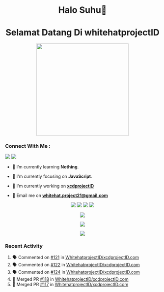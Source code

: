 <h1 align="center">Halo Suhu👋</h1>
<h1 align="center">Selamat Datang Di whitehatprojectID</h1>

<p align="center"><img src="https://avatars.githubusercontent.com/WhitehatprojectID" width="300" height="300"></p>

<h3 align="left">Connect With Me :</h3>
<a href="https://facebook.com/syahdan.frahira"><img src="https://img.icons8.com/color/48/000000/facebook.png"></a> <a href="https://instagram.com/xcdproject.id/"><img src="https://img.icons8.com/fluency/48/000000/instagram-new.png"></a>

- 🌱 I’m currently learning **Nothing**.

- 👀 I'm currently focusing on **JavaScript**.

- 📝 I'm currently working on **[xcdprojectID](https://github.com/WhitehatprojectID/xcdprojectID.com)**

- 📩 Email me on **whitehat.project21@gmail.com**  


<p align="center">
  <img src="https://img.shields.io/badge/-JavaScript-black?style=flat-square&logo=javascript" />
  <img src="https://img.shields.io/badge/-Node.js-black?style=flat-square&logo=Node.js" />
  <img src="https://img.shields.io/badge/-Git-black?style=flat-square&logo=git" />
  <img src="https://img.shields.io/badge/-GitHub-black?style=flat-square&logo=github" />
</p>

<p align="center">
  <a href="https://github.com/WhitehatprojectID/xcdprojectID.com"><img src="https://github-readme-stats-tazzikra-gmailcom.vercel.app/api/pin?username=WhitehatprojectID&repo=whatsapp-bot&bg_color=30,e96443,904e95&title_color=fff&text_color=fff&icon_color=fff&hide_border=true&show_owner=true&show_icons=true" /></a></p>
 
<p align="center"> 
  <img src="https://github-readme-stats-tazzikra-gmailcom.vercel.app/api?username=WhitehatprojectID&bg_color=30,e96443,904e95&title_color=fff&count_private=true&include_all_commits=false&text_color=fff&icon_color=fff&hide_border=true&show_icons=true" /></p>
  
<p align="center">
  <img src="https://github-readme-stats-tazzikra-gmailcom.vercel.app/api/top-langs?username=WhitehatprojectID&bg_color=30,e96443,904e95&title_color=fff&text_color=fff&hide_border=true&show_icons=true&layout=compact" /></p>

### Recent Activity

<!--START_SECTION:activity-->
1. 🗣 Commented on [#121](https://github.com/WhitehatprojectID/xcdprojectID.com) in [WhitehatprojectID/xcdprojectID.com](https://github.com/WhitehatprojectID/xcdprojectID.com)
2. 🗣 Commented on [#122](https://github.com/WhitehatprojectID/xcdprojectID.com) in [WhitehatprojectID/xcdprojectID.com](https://github.com/WhitehatprojectID/xcdprojectID.com)
3. 🗣 Commented on [#124](https://github.com/WhitehatprojectID/xcdprojectID.com) in [WhitehatprojectID/xcdprojectID.com](https://github.com/WhitehatprojectID/xcdprojectID.com)
4. 🎉 Merged PR [#118](https://github.com/WhitehatprojectID/xcdprojectID.com/pull/118) in [WhitehatprojectID/xcdprojectID.com](https://github.com/WhitehatprojectID/xcdprojectID.com)
5. 🎉 Merged PR [#117](https://github.com/WhitehatprojectID/xcdprojectID.com/pull/117) in [WhitehatprojectID/xcdprojectID.com](https://github.com/WhitehatprojectID/xcdprojectID.com)
<!--END_SECTION:activity-->
